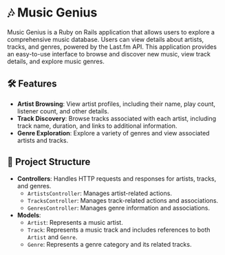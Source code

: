 # 🎶 Music Genius
Music Genius is a Ruby on Rails application that allows users to explore a comprehensive music database. Users can view details about artists, tracks, and genres, powered by the Last.fm API. This application provides an easy-to-use interface to browse and discover new music, view track details, and explore music genres.

## 🛠 Features
- **Artist Browsing**: View artist profiles, including their name, play count, listener count, and other details.
- **Track Discovery**: Browse tracks associated with each artist, including track name, duration, and links to additional information.
- **Genre Exploration**: Explore a variety of genres and view associated artists and tracks.

## 📂 Project Structure
- **Controllers**: Handles HTTP requests and responses for artists, tracks, and genres.
  - `ArtistsController`: Manages artist-related actions.
  - `TracksController`: Manages track-related actions and associations.
  - `GenresController`: Manages genre information and associations.
- **Models**:
  - `Artist`: Represents a music artist.
  - `Track`: Represents a music track and includes references to both `Artist` and `Genre`.
  - `Genre`: Represents a genre category and its related tracks.
